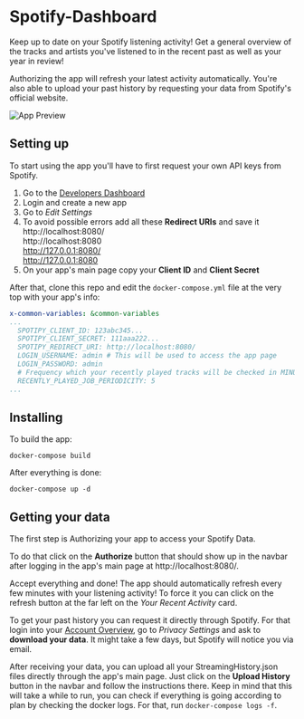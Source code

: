 # Spotify-Dashboard

Keep up to date on your Spotify listening activity! Get a general overview of the tracks and artists you've listened to in the recent past as well as your year in review!

Authorizing the app will refresh your latest activity automatically. You're also able to upload your past history by requesting your data from Spotify's official website.

![App Preview](https://i.imgur.com/iRAIW8z.png)

## Setting up

To start using the app you'll have to first request your own API keys from Spotify.

1. Go to the [Developers Dashboard](https://developer.spotify.com/dashboard/login)
2. Login and create a new app
3. Go to _Edit Settings_
4. To avoid possible errors add all these **Redirect URIs** and save it  
   http://localhost:8080/  
   http://localhost:8080  
   http://127.0.0.1:8080/  
   http://127.0.0.1:8080  
5. On your app's main page copy your **Client ID** and **Client Secret**

After that, clone this repo and edit the `docker-compose.yml` file at the very top with your app's info:

```yaml
x-common-variables: &common-variables
...
  SPOTIPY_CLIENT_ID: 123abc345...
  SPOTIPY_CLIENT_SECRET: 111aaa222...
  SPOTIPY_REDIRECT_URI: http://localhost:8080/
  LOGIN_USERNAME: admin # This will be used to access the app page
  LOGIN_PASSWORD: admin
  # Frequency which your recently played tracks will be checked in MINUTES (1-59). Defaults to 15.
  RECENTLY_PLAYED_JOB_PERIODICITY: 5
...
```

## Installing

To build the app:
```
docker-compose build
```

After everything is done:
```
docker-compose up -d
```

## Getting your data

The first step is Authorizing your app to access your Spotify Data.

To do that click on the **Authorize** button that should show up in the navbar after logging in the app's main page at http://localhost:8080/.

Accept everything and done! The app should automatically refresh every few minutes with your listening activity! To force it you can click on the refresh button at the far left on the _Your Recent Activity_ card.

To get your past history you can request it directly through Spotify. For that login into your [Account Overview](https://www.spotify.com/us/account/overview/), go to _Privacy Settings_ and ask to **download your data**. It might take a few days, but Spotify will notice you via email.

After receiving your data, you can upload all your StreamingHistory.json files directly through the app's main page. Just click on the **Upload History** button in the navbar and follow the instructions there. Keep in mind that this will take a while to run, you can check if everything is going according to plan by checking the docker logs. For that, run `docker-compose logs -f`.
